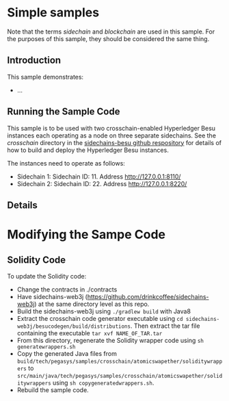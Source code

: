 # Simple samples

Note that the terms _sidechain_ and _blockchain_ are used in this sample. For the purposes
of this sample, they should be considered the same thing. 

## Introduction
This sample demonstrates:
 * ...

## Running the Sample Code

This sample is to be used with two crosschain-enabled Hyperledger Besu instances
each operating as a node on three separate sidechains. See the _crosschain_ directory in the
[sidechains-besu github respository](https://github.com/PegaSysEng/sidechains-besu/tree/master/crosschain)
 for details of how to build and deploy the Hyperledger Besu instances. 

The instances need to operate as follows:
* Sidechain 1: Sidechain ID: 11. Address http://127.0.0.1:8110/ 
* Sidechain 2: Sidechain ID: 22. Address http://127.0.0.1:8220/ 


## Details



# Modifying the Sampe Code
## Solidity Code
To update the Solidity code:
* Change the contracts in ./contracts
* Have sidechains-web3j (https://github.com/drinkcoffee/sidechains-web3j) at the same directory 
level as this repo. 
* Build the sidechains-web3j using `./gradlew build` with Java8
* Extract the crosschain code generator executable using `cd sidechains-web3j/besucodegen/build/distributions`. 
Then extract the tar file containing the executable `tar xvf NAME_OF_TAR.tar`
* From this directory, regenerate the Solidity wrapper code using `sh generatewrappers.sh` 
* Copy the generated Java files from `build/tech/pegasys/samples/crosschain/atomicswapether/soliditywrappers`
to `src/main/java/tech/pegasys/samples/crosschain/atomicswapether/soliditywrappers` using
`sh copygeneratedwrappers.sh`.
* Rebuild the sample code.

